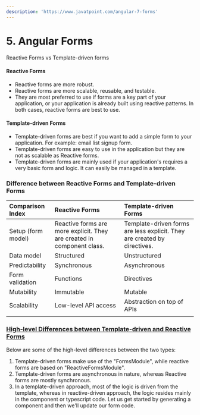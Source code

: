```yaml
---
description: 'https://www.javatpoint.com/angular-7-forms'
---
```


# 5. Angular Forms

Reactive Forms vs Template-driven forms



#### Reactive Forms

* Reactive forms are more robust.
* Reactive forms are more scalable, reusable, and testable.
* They are most preferred to use if forms are a key part of your application, or your application is already built using reactive patterns. In both cases, reactive forms are best to use.

#### Template-driven Forms

* Template-driven forms are best if you want to add a simple form to your application. For example: email list signup form.
* Template-driven forms are easy to use in the application but they are not as scalable as Reactive forms.
* Template-driven forms are mainly used if your application's requires a very basic form and logic. It can easily be managed in a template.

### Difference between Reactive Forms and Template-driven Forms

| Comparison Index | Reactive Forms | Template-driven Forms |
| :--- | :--- | :--- |
| Setup \(form model\) | Reactive forms are more explicit. They are created in component class. | Template-driven forms are less explicit. They are created by directives. |
| Data model | Structured | Unstructured |
| Predictability | Synchronous | Asynchronous |
| Form validation | Functions | Directives |
| Mutability | Immutable | Mutable |
| Scalability | Low-level API access | Abstraction on top of APIs |
|  |  |  |



### [High-level Differences between Template-driven and Reactive Forms](https://www.pluralsight.com/guides/difference-between-template-driven-and-reactive-forms-angular)

Below are some of the high-level differences between the two types:

1. Template-driven forms make use of the "FormsModule", while reactive forms are based on "ReactiveFormsModule".
2. Template-driven forms are asynchronous in nature, whereas Reactive forms are mostly synchronous.
3. In a template-driven approach, most of the logic is driven from the template, whereas in reactive-driven approach, the logic resides mainly in the component or typescript code. Let us get started by generating a component and then we'll update our form code.









